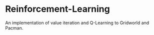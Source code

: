 # Reinforcement-Learning
An implementation of value iteration and Q-Learning to Gridworld and Pacman.
